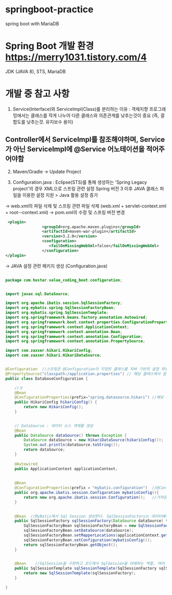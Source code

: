# springboot-practice
spring boot with MariaDB

# Spring Boot 개발 환경 <https://merry1031.tistory.com/4>
JDK (JAVA 8), STS, MariaDB

# 개발 중 참고 사항 
1. Service(Interface)와 ServiceImpl(Class)를 분리하는 이유 
: 객체지향 프로그래밍에서는 클래스를 작게 나누어 다른 클래스와 의존관계를 낮추는것이 중요 (즉, 결합도를 낮추는것. 유지보수 용이)
## Controller에서 ServiceImpl를 참조해야하며, Service가 아닌 ServiceImpl에 @Service 어노테이션을 적어주어야함

2. Maven/Gradle -> Update Project

3. Configuration.java
: Eclipse(STS)를 통해 생성하는 'Spring Legacy project'의 경우 XML으로 스프링 관련 설정
Spring 버전 3 이후 JAVA 클래스 파일을 이용한 설정 지원 > Java 활용 설정 증가

→ web.xml의 파일 삭제 및 스프링 관련 파일 삭제 (web.xml + servlet-context.xml + root--context.xml)
→ pom.xml의 수정 및 스프링 버전 변경 

~~~ xml
 <plugin>
                <groupId>org.apache.maven.plugins</groupId>
                <artifactId>maven-war-plugin</artifactId>
                <version>3.2.0</version>
                <configuration>
                   <failOnMissingWebXml>false</failOnMissingWebXml>
                </configuration>
</plugin>

~~~


→ JAVA 설정 관련 패키지 생성 (Configuration.java)


~~~ java

package com.hustar.value_coding_boot.configuration;


import javax.sql.DataSource;

import org.apache.ibatis.session.SqlSessionFactory;
import org.mybatis.spring.SqlSessionFactoryBean;
import org.mybatis.spring.SqlSessionTemplate;
import org.springframework.beans.factory.annotation.Autowired;
import org.springframework.boot.context.properties.ConfigurationProperties;
import org.springframework.context.ApplicationContext;
import org.springframework.context.annotation.Bean;
import org.springframework.context.annotation.Configuration;
import org.springframework.context.annotation.PropertySource;

import com.zaxxer.hikari.HikariConfig;
import com.zaxxer.hikari.HikariDataSource;


@Configuration  //스프링은 @Configuration이 지정된 클래스를 자바 기반의 설정 파일로 인식합니다.
@PropertySource("classpath:/application.properties") //	해당 클래스에서 참조할 properties 파일의 위치를 지정
public class DatabaseConfiguration {

    //②
    @Bean
    @ConfigurationProperties(prefix="spring.datasource.hikari") //해당 애너테이션은 인자에 prefix 속성을 지정
    public HikariConfig hikariConfig() {
        return new HikariConfig();
    }
    

    // DataSource : 데이터 소스 객체를 생성
    @Bean
    public DataSource dataSource() throws Exception {
        DataSource dataSource = new HikariDataSource(hikariConfig());
        System.out.println(dataSource.toString());
        return dataSource;
    }
    
    @Autowired
    public ApplicationContext applicationContext;
    
    
    @Bean
    @ConfigurationProperties(prefix = "mybatis.configuration")  //@ConfigurationProperties을 통해서 application.properties에서 prefix가 mybatis.configuration인 설정을 가져온다.
    public org.apache.ibatis.session.Configuration mybatisConfig(){
        return new org.apache.ibatis.session.Configuration();   //가져온 마이바티스 설정을 자바 클래스로 만들어 반환한다.
    }

    
    @Bean  //MyBatis에서 Sql Session 생성한다. SqlSessionFactory는 데이터베이스 연결과 SQL 실행에 대한 모든 것을 한다. SqlSessionFactory를 생성해주는 객체는 SqlSessionFactoryBean이다.
    public SqlSessionFactory sqlSessionFactory(DataSource dataSource) throws Exception {
    	SqlSessionFactoryBean sqlSessionFactoryBean = new SqlSessionFactoryBean();
    	sqlSessionFactoryBean.setDataSource(dataSource);
    	sqlSessionFactoryBean.setMapperLocations(applicationContext.getResources("classpath:/mapper/**/*.xml"));     // ** 하위 폴더 xml 파일 전체 
    	sqlSessionFactoryBean.setConfiguration(mybatisConfig());
    	return sqlSessionFactoryBean.getObject();
    }
    

    @Bean    //SqlSession을 구현하고 코드에서 SqlSession을 대체하는 역할, 여러 개의 DAO나 Mapper에서 공유할 수 있다.
    public SqlSessionTemplate sqlSessionTemplate(SqlSessionFactory sqlSessionFactory) {		//SqlSessionTemplate은 SqlSession을 구현하고 코드에서 SqlSession를 대체하는 역할을 한다.
        return new SqlSessionTemplate(sqlSessionFactory);
    }
    
}
~~~

